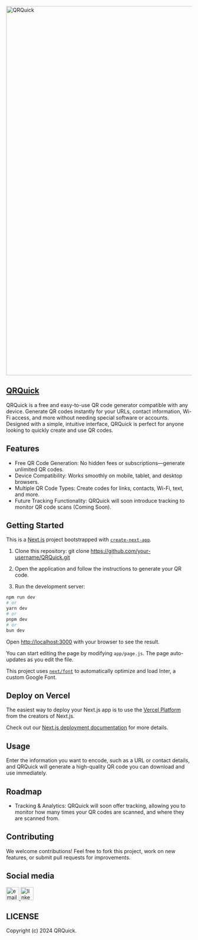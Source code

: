 <img src="https://github.com/xFalzz/QRQuick/blob/main/public/ssqr.jpg" alt="QRQuick" width="1000"/>

## [QRQuick](https://qrquicks.vercel.app/)

QRQuick is a free and easy-to-use QR code generator compatible with any device. Generate QR codes instantly for your URLs, contact information, Wi-Fi access, and more without needing special software or accounts. Designed with a simple, intuitive interface, QRQuick is perfect for anyone looking to quickly create and use QR codes.
 
## Features

- Free QR Code Generation: No hidden fees or subscriptions—generate unlimited QR codes.
- Device Compatibility: Works smoothly on mobile, tablet, and desktop browsers.
- Multiple QR Code Types: Create codes for links, contacts, Wi-Fi, text, and more.
- Future Tracking Functionality: QRQuick will soon introduce tracking to monitor QR code scans (Coming Soon).

## Getting Started
This is a [Next.js](https://nextjs.org/) project bootstrapped with [`create-next-app`](https://github.com/vercel/next.js/tree/canary/packages/create-next-app).

1. Clone this repository:
   git clone https://github.com/your-username/QRQuick.git

3. Open the application and follow the instructions to generate your QR code.
4. Run the development server:

```bash
npm run dev
# or
yarn dev
# or
pnpm dev
# or
bun dev
```

Open [http://localhost:3000](http://localhost:3000) with your browser to see the result.

You can start editing the page by modifying `app/page.js`. The page auto-updates as you edit the file.

This project uses [`next/font`](https://nextjs.org/docs/basic-features/font-optimization) to automatically optimize and load Inter, a custom Google Font.

## Deploy on Vercel

The easiest way to deploy your Next.js app is to use the [Vercel Platform](https://vercel.com/new?utm_medium=default-template&filter=next.js&utm_source=create-next-app&utm_campaign=create-next-app-readme) from the creators of Next.js.

Check out our [Next.js deployment documentation](https://nextjs.org/docs/deployment) for more details.

## Usage

Enter the information you want to encode, such as a URL or contact details, and QRQuick will generate a high-quality QR code you can download and use immediately.

## Roadmap
- Tracking & Analytics: QRQuick will soon offer tracking, allowing you to monitor how many times your QR codes are scanned, and where they are scanned from.

## Contributing

We welcome contributions! Feel free to fork this project, work on new features, or submit pull requests for improvements.

## Social media
<div align="left">
  <a href="mailto:qrquicks@gmail.com" target="_blank">
    <img src="https://img.shields.io/static/v1?message=Email&logo=email&label=&color=FFFFFF&logoColor=white&labelColor=&style=for-the-badge" height="35" alt="email logo"  />
  </a>
  <a href="https://www.linkedin.com/in/qrquick-cooperation/" target="_blank">
    <img src="https://img.shields.io/static/v1?message=LinkedIn&logo=linkedin&label=&color=0077B5&logoColor=white&labelColor=&style=for-the-badge" height="35" alt="linkedin logo"  />
  </a>
</div>

## LICENSE
Copyright (c) 2024 QRQuick.
